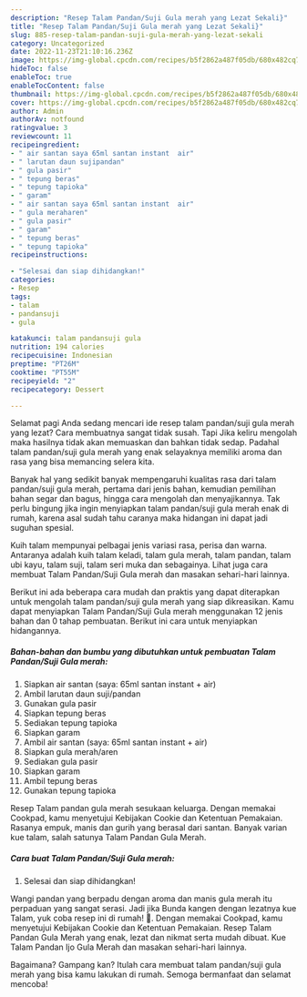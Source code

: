 ```yaml
---
description: "Resep Talam Pandan/Suji Gula merah yang Lezat Sekali}"
title: "Resep Talam Pandan/Suji Gula merah yang Lezat Sekali}"
slug: 885-resep-talam-pandan-suji-gula-merah-yang-lezat-sekali
category: Uncategorized
date: 2022-11-23T21:10:16.236Z
image: https://img-global.cpcdn.com/recipes/b5f2862a487f05db/680x482cq70/talam-pandansuji-gula-merah-foto-resep-utama.jpg
hideToc: false
enableToc: true
enableTocContent: false
thumbnail: https://img-global.cpcdn.com/recipes/b5f2862a487f05db/680x482cq70/talam-pandansuji-gula-merah-foto-resep-utama.jpg
cover: https://img-global.cpcdn.com/recipes/b5f2862a487f05db/680x482cq70/talam-pandansuji-gula-merah-foto-resep-utama.jpg
author: Admin
authorAv: notfound
ratingvalue: 3
reviewcount: 11
recipeingredient:
- " air santan saya 65ml santan instant  air"
- " larutan daun sujipandan"
- " gula pasir"
- " tepung beras"
- " tepung tapioka"
- " garam"
- " air santan saya 65ml santan instant  air"
- " gula meraharen"
- " gula pasir"
- " garam"
- " tepung beras"
- " tepung tapioka"
recipeinstructions:

- "Selesai dan siap dihidangkan!"
categories:
- Resep
tags:
- talam
- pandansuji
- gula

katakunci: talam pandansuji gula 
nutrition: 194 calories
recipecuisine: Indonesian
preptime: "PT26M"
cooktime: "PT55M"
recipeyield: "2"
recipecategory: Dessert

---
```



Selamat pagi Anda sedang mencari ide resep talam pandan/suji gula merah yang lezat? Cara membuatnya sangat tidak susah. Tapi Jika keliru mengolah maka hasilnya tidak akan memuaskan dan bahkan tidak sedap. Padahal talam pandan/suji gula merah yang enak selayaknya memiliki aroma dan rasa yang bisa memancing selera kita.


Banyak hal yang sedikit banyak mempengaruhi kualitas rasa dari talam pandan/suji gula merah, pertama dari jenis bahan, kemudian pemilihan bahan segar dan bagus, hingga cara mengolah dan menyajikannya. Tak perlu bingung jika ingin menyiapkan talam pandan/suji gula merah enak di rumah, karena asal sudah tahu caranya maka hidangan ini dapat jadi suguhan spesial.

Kuih talam mempunyai pelbagai jenis variasi rasa, perisa dan warna. Antaranya adalah kuih talam keladi, talam gula merah, talam pandan, talam ubi kayu, talam suji, talam seri muka dan sebagainya. Lihat juga cara membuat Talam Pandan/Suji Gula merah dan masakan sehari-hari lainnya.


Berikut ini ada beberapa cara mudah dan praktis yang dapat diterapkan untuk mengolah talam pandan/suji gula merah yang siap dikreasikan. Kamu dapat menyiapkan Talam Pandan/Suji Gula merah menggunakan 12 jenis bahan dan 0 tahap pembuatan. Berikut ini cara untuk menyiapkan hidangannya.

<!--inarticleads1-->

##### Bahan-bahan dan bumbu yang dibutuhkan untuk pembuatan Talam Pandan/Suji Gula merah:

1. Siapkan  air santan (saya: 65ml santan instant + air)
1. Ambil  larutan daun suji/pandan
1. Gunakan  gula pasir
1. Siapkan  tepung beras
1. Sediakan  tepung tapioka
1. Siapkan  garam
1. Ambil  air santan (saya: 65ml santan instant + air)
1. Siapkan  gula merah/aren
1. Sediakan  gula pasir
1. Siapkan  garam
1. Ambil  tepung beras
1. Gunakan  tepung tapioka


Resep Talam pandan gula merah sesukaan keluarga. Dengan memakai Cookpad, kamu menyetujui Kebijakan Cookie dan Ketentuan Pemakaian. Rasanya empuk, manis dan gurih yang berasal dari santan. Banyak varian kue talam, salah satunya Talam Pandan Gula Merah. 

<!--inarticleads2-->

##### Cara buat Talam Pandan/Suji Gula merah:


1. Selesai dan siap dihidangkan!

Wangi pandan yang berpadu dengan aroma dan manis gula merah itu perpaduan yang sangat serasi. Jadi jika Bunda kangen dengan lezatnya kue Talam, yuk coba resep ini di rumah! 🤗. Dengan memakai Cookpad, kamu menyetujui Kebijakan Cookie dan Ketentuan Pemakaian. Resep Talam Pandan Gula Merah yang enak, lezat dan nikmat serta mudah dibuat. Kue Talam Pandan Ijo Gula Merah dan masakan sehari-hari lainnya. 

Bagaimana? Gampang kan? Itulah cara membuat talam pandan/suji gula merah yang bisa kamu lakukan di rumah. Semoga bermanfaat dan selamat mencoba!
